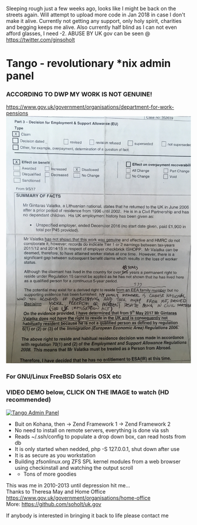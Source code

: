 Sleeping rough just a few weeks ago, looks like I might be back on the streets again.
Will attempt to upload more code in Jan 2018 in case I don't make it alive.
Currently not getting any support, only holy spirit, charities and begging keeps me alive.
Also currently half blind as I can not even afford glasses, I need -2.
ABUSE BY UK gov can be seen @ https://twitter.com/ginsoholt
# Tango - revolutionary *nix admin panel
### ACCORDING TO DWP MY WORK IS NOT GENUINE!
https://www.gov.uk/government/organisations/department-for-work-pensions
[![NotGenuine](https://github.com/soholt/Tango/blob/master/notGenuine.jpg)](https://github.com/soholt/Tango/blob/master/notGenuine.jpg)

### For GNU/Linux FreeBSD Solaris OSX etc
### VIDEO DEMO below, CLICK ON THE IMAGE to watch (HD recommended)
[![Tango Admin Panel](https://img.youtube.com/vi/zPLB96mqy9I/0.jpg)](https://www.youtube.com/watch?v=zPLB96mqy9I)

* Buit on Kohana, then -> Zend Framework 1 -> Zend Framework 2
* No need to install on remote servers, everything is done via ssh
* Reads ~/.ssh/config to populate a drop down box, can read hosts from db
* It is only started when nedded, php -S 127.0.0.1, shut down after use
* It is as secure as you workstation
* Building zfsonlinux.org ZFS SPL kernel modules from a web browser using checkinstall and watching the output scroll
* + Tons of more goodies
 
This was me in 2010-2013 until depression hit me...<br />
Thanks to Theresa May and Home Office https://www.gov.uk/government/organisations/home-office<br />
More: https://github.com/soholt/uk.gov


If anybody is interested in bringing it back to life please contact me

